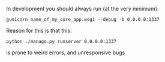 In development you should always run (at the very minimum):

`gunicorn name_of_my_core_app.wsgi --debug -b 0.0.0.0:1337`

Reason for this is that this:

`python ./manage.py runserver 0.0.0.0:1337`

is prone to weird errors, and unresponsive bugs
